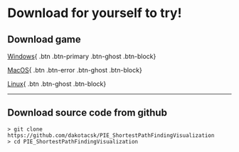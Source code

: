 # Download for yourself to try!

## Download game

<a download="GFG">[Windows](https://github.com/dakotacsk/pie_shortestpathfindingvisualization/tree/main/python_game/pathfinders.app){ .btn .btn-primary .btn-ghost .btn-block}</a>

[MacOS](https://github.com/dakotacsk/pie_shortestpathfindingvisualization/tree/main/python_game/pathfinders.app){ .btn .btn-error .btn-ghost .btn-block}

[Linux](https://github.com/dakotacsk/pie_shortestpathfindingvisualization/tree/main/python_game/pathfinders.app){ .btn .btn-ghost .btn-block}

---

## Download source code from github

```{bash}
> git clone https://github.com/dakotacsk/PIE_ShortestPathFindingVisualization
> cd PIE_ShortestPathFindingVisualization
```

